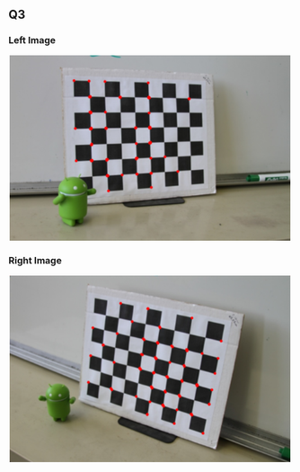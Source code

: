 ## Q3

### Left Image
<p align="middle">
  <img src="https://github.com/BK1031/ece181/blob/main/hw6/3a.png?raw=true" width="500" />
</p>

### Right Image
<p align="middle">
  <img src="https://github.com/BK1031/ece181/blob/main/hw6/3b.png?raw=true" width="500" />
</p>